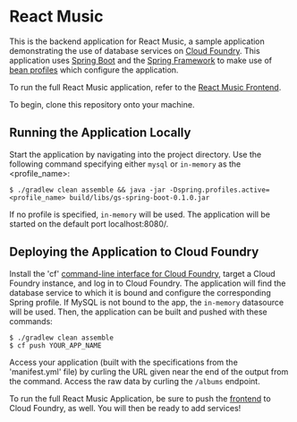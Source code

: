 React Music
===========

This is the backend application for React Music, a sample application demonstrating the use of database services on 
[Cloud Foundry](http://cloudfoundry.org). This application uses [Spring Boot](http://projects.spring.io/spring-boot/) 
and the [Spring Framework](http://spring.io) to make use of [bean profiles](http://docs.spring.io/spring-boot/docs/current/reference/html/boot-features-profiles.html)
which configure the application.

To run the full React Music application, refer to the [React Music Frontend](https://github.com/shainachen/react-music-js).

To begin, clone this repository onto your machine. 

## Running the Application Locally

Start the application by navigating into the project directory. Use the following command specifying either `mysql` or
`in-memory` as the <profile_name>:

~~~
$ ./gradlew clean assemble && java -jar -Dspring.profiles.active=<profile_name> build/libs/gs-spring-boot-0.1.0.jar
~~~

If no profile is specified, `in-memory` will be used. The application will be started on the default port localhost:8080/.

## Deploying the Application to Cloud Foundry

Install the 'cf' [command-line interface for Cloud Foundry](http://docs.cloudfoundry.org/cf-cli/), target a Cloud Foundry instance,
and log in to Cloud Foundry. The application will find the database service to which it is bound and configure the
corresponding Spring profile. If MySQL is not bound to the app, the `in-memory` datasource will be used. Then, the 
application can be built and pushed with these commands:

~~~
$ ./gradlew clean assemble
$ cf push YOUR_APP_NAME
~~~

Access your application (built with the specifications from the 'manifest.yml' file) by curling the URL given near the end
of the output from the command. Access the raw data by curling the `/albums` endpoint.

To run the full React Music Application, be sure to push the [frontend](https://github.com/shainachen/react-music-js) to
Cloud Foundry, as well. You will then be ready to add services!
